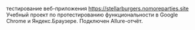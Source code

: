 тестирование веб-приложения https://stellarburgers.nomoreparties.site
Учебный проект по протестированию функциональности в Google Chrome и Яндекс.Браузере. Подключен Allure-отчёт.

